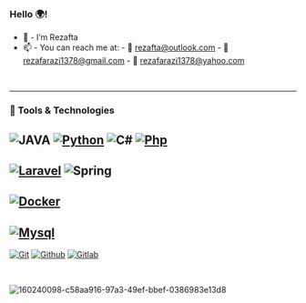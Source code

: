 <h3> Hello 🌍! </h3>

- 👋 - I’m Rezafta
- 📫 - You can reach me at: - 📧 rezafta@outlook.com -  📧  rezafarazi1378@gmail.com -  📧  rezafarazi1378@yahoo.com

<br>
<hr>

### 🔧 Tools & Technologies

![JAVA](https://img.shields.io/static/v1?message=JAVA&style=flat&logo=oracle&labelColor=5c5c5c&color=1182c3&logoColor=white&label=%20&style=plastic)
[![Python](https://img.shields.io/badge/Python%20-%2314354C?&style=flat&logo=python&logoColor=%23F7DF1A)](https://www.python.org/)
![C#](https://img.shields.io/static/v1?message=C-Sharp&style=flat&logo=microsoft&labelColor=5c5c5c&color=1182c3&logoColor=white&label=%20&style=plastic)
[![Php](https://img.shields.io/badge/PHP%20-%23007BCA?&style=flat&logo=php&logoColor=white)](https://www.php.net/)
---
[![Laravel](https://img.shields.io/badge/laravel-35495E?&style=flat&logo=laravel&ogoColor=white)](https://www.laravel.com/)
![Spring](https://img.shields.io/static/v1?message=JAVA&style=flat&logo=oracle&labelColor=5c5c5c&color=1182c3&logoColor=white&label=%20&style=plastic)
---
[![Docker](https://img.shields.io/badge/docker%20-%230db7ed?&style=flat&logo=docker&logoColor=white)](https://www.docker.com/)
---
[![Mysql](https://img.shields.io/badge/Mysql-grey?&style=flat&logo=mysql&logoColor=white)](https://www.mysql.com/)
---
[![Git](https://img.shields.io/badge/git%20-%23F05033?&style=flat&logo=git&logoColor=white)](https://git-scm.com/)
[![Github](https://img.shields.io/badge/github-grey?&style=flat&logo=github&logoColor=white)](https://github.com)
[![Gitlab](https://img.shields.io/badge/gitlab-blueviolet?&style=flat&logo=gitlab&logoColor=orange)](https://about.gitlab.com/)

<br>

![160240098-c58aa916-97a3-49ef-bbef-0386983e13d8](https://user-images.githubusercontent.com/45543047/162906088-bb9c897c-76d7-420b-87ef-69a5d4537f2e.png)
